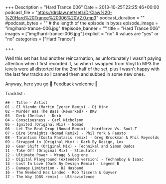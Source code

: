 +++
Description = "Hard Trance 006"
Date = 2013-10-25T22:25:46+00:00
podcast_file = "https://drclaw.net/sets/DrClaw%20-%20Hard%20Trance%20006%20V2.0.mp3"
podcast_duration = ""
#podcast_bytes = "" # the length of the episode in bytes
episode_image = "img/hard-trance-006.jpg"
#episode_banner = ""
title = "Hard Trance 006"
images = ["img/hard-trance-006.jpg"]
explicit = "no" # values are "yes" or "no"
categories = ["Hard Trance"]

+++

Well this set has had another reincarnation, as unfortunately I wasn't paying attention when I first recorded it, so when I swapped from Vinyl to MP3 the levels were all distorted for the 2nd half of the set, plus I wasn't happy with the last few tracks so I canned them and subbed in some new ones.

Anyway, here you go 🙂 Feedback welcome 🙂

Tracklist :
```
## - Title - Artist
01 - El Viendo (Martin Eyerer Remix) - Dj Hinx
02 - Murder Was The Bass (Reworked) - DK8
03 - Derb (Derbus) - Derb
04 - Consciousness - Carl Nicholson
05 - Ignited (Original Mix) - Nomad
06 - Let The Beat Drop (Nomad Remix) - Hardforze Vs. Soul-T
07 - Dire Straights (Nomad Remix) - Phil York & Fausto
08 - Tarantism (Costa Pantazis remix) - Greg Brookman & Phil Reynolds
09 - Strapped in (Original Mix) - Dark By Design, Lox
10 - Gear Shift (Original Mix) - Technikal and Simon Qudos
11 - Take Off (Original Mix) - Stimulator
12 - Ultimate Power - Wragg & Log:one
13 - Digital Playground (extended version) - Technoboy & Isaac
14 - Lost In Love (Dark By Design Remix) - Legend B
15 - Damage Limitation - DJ Husband
16 - The Weekend Has Landed - Rob Tissera & Guyver
17 - The Way (DBS remix) - Ultraviolence
```